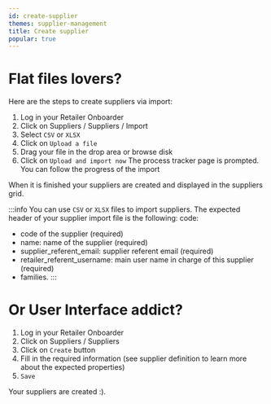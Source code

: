 ```yaml
---
id: create-supplier
themes: supplier-management
title: Create supplier
popular: true
---
```


# Flat files lovers?

Here are the steps to create suppliers via import:
1. Log in your Retailer Onboarder
1. Click on Suppliers / Suppliers / Import
1. Select `CSV` or `XLSX`
1. Click on `Upload a file`
1. Drag your file in the drop area or browse disk
1. Click on `Upload and import now`
The process tracker page is prompted. You can follow the progress of the import

When it is finished your suppliers are created and displayed in the suppliers grid.

:::info
You can use `CSV` or `XLSX` files to import suppliers. The expected header of your supplier import file is the following: code:
* code of the supplier (required)
* name: name of the supplier (required)
* supplier_referent_email: supplier referent email (required)
* retailer_referent_username: main user name in charge of this supplier (required)
* families.
:::

# Or User Interface addict?

1. Log in your Retailer Onboarder
1. Click on Suppliers / Suppliers
1. Click on `Create` button
1. Fill in the required information (see supplier definition to learn more about the expected properties)
1. `Save`

Your suppliers are created :).

